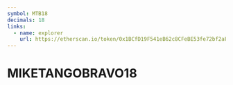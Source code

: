 ```yaml
---
symbol: MTB18
decimals: 18
links:
  - name: explorer
    url: https://etherscan.io/token/0x1BCfD19F541eB62c8CFeBE53fe72bf2aFc35A255
---
```


# MIKETANGOBRAVO18
